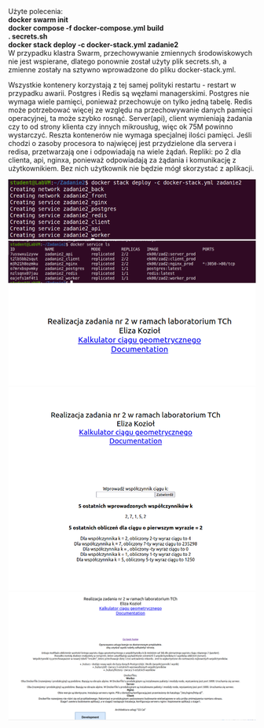 <p>Użyte polecenia:<br>
  <b>docker swarm init<br>
  docker compose -f docker-compose.yml build<br>
  . secrets.sh<br>
  docker stack deploy -c docker-stack.yml zadanie2<br></b>
W przypadku klastra Swarm, przechowywanie zmiennych środowiskowych nie jest wspierane, dlatego ponownie został użyty plik secrets.sh, a zmienne zostały na sztywno wprowadzone do pliku docker-stack.yml.

  Wszystkie kontenery korzystają z tej samej polityki restartu - restart w przypadku awarii. Postgres i Redis są węzłami managerskimi. Postgres nie wymaga wiele pamięci, ponieważ przechowuje on tylko jedną tabelę. Redis może potrzebować więcej ze względu na przechowywanie danych pamięci operacyjnej, ta może szybko rosnąć. Server(api), client wymieniają żadania czy to od strony klienta czy innych mikrousług, więc ok 75M powinno wystarczyć. Reszta kontenerów nie wymaga specjalnej ilości pamięci. Jeśli chodzi o zasoby procesora to najwięcej jest przydzielone dla servera i redisa, przetwarzają one i odpowiadają na wiele żądań. Repliki: po 2 dla clienta, api, nginxa, ponieważ odpowiadają za żądania i komunikację z użytkownikiem. Bez nich użytkownik nie będzie mógł skorzystać z aplikacji.
</p>
 <img src="images/swarm/1.png" />
  <img src="images/swarm/2.png" />
 <img src="images/1.png" />
  <img src="images/3.png" />
  <img src="images/4.png" />
